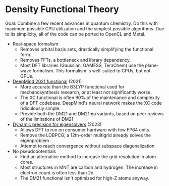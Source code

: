 # Density Functional Theory

Goal: Combine a few recent advances in quantum chemistry. Do this with maximum possible CPU utilization and the simplest possible algorithms. Due to its simplicity, all of the code can be ported to OpenCL and Metal.

- Real-space formalism
  - Removes orbital basis sets, drastically simplifying the functional form.
  - Removes FFTs, a bottleneck and library dependency.
  - Most DFT libraries (Gaussian, GAMESS, TeraChem) use the plane-wave formalism. This formalism is well-suited to CPUs, but not GPUs.
- [DeepMind 2021 functional](https://www.science.org/doi/10.1126/science.abj6511) (2021)
  - More accurate than the B3LYP functional used for mechanosynthesis research, or at least not significantly worse.
  - The XC functional is often 90% of the maintenance and complexity of a DFT codebase. DeepMind's neural network makes the XC code ridiculously simple.
  - Provide both the DM21 and DM21mu variants, based on peer reviews of the limitations of DM21.
- [Dynamic precision for eigensolvers](https://pubs.acs.org/doi/10.1021/acs.jctc.2c00983) (2023)
  - Allows DFT to run on consumer hardware with few FP64 units.
  - Remove the LOBPCG; a 12th-order multigrid already solves the eigenproblem
  - Attempt to reach convergence without subspace diagonalization
- No pseudopotentials
  - Find an alternative method to increase the grid resolution in atom cores.
  - Most structures in MNT are carbon and hydrogen. The increase in electron count is often less than 2x. 
  - The DM21 functional isn't optimized for high-Z atoms anyway.
